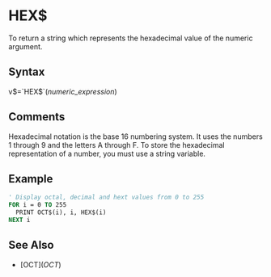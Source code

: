 # HEX$

To return a string which represents the hexadecimal value of the numeric argument.

## Syntax

v$=`HEX$`(*numeric_expression*)

## Comments

Hexadecimal notation is the base 16 numbering system. It uses the numbers 1 through 9 and the letters A through F. To store the hexadecimal representation of a number, you must use a string variable.

## Example

```vb
' Display octal, decimal and hext values from 0 to 255
FOR i = 0 TO 255
  PRINT OCT$(i), i, HEX$(i)
NEXT i
```

## See Also

- [OCT$](OCT$)
